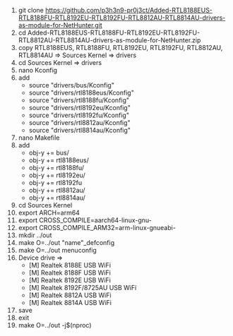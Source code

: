 
1.  git clone https://github.com/p3h3n9-pr0j3ct/Added-RTL8188EUS-RTL8188FU-RTL8192EU-RTL8192FU-RTL8812AU-RTL8814AU-drivers-as-module-for-NetHunter.git
2.  cd Added-RTL8188EUS-RTL8188FU-RTL8192EU-RTL8192FU-RTL8812AU-RTL8814AU-drivers-as-module-for-NetHunter.zip
3.  copy RTL8188EUS, RTL8188FU, RTL8192EU, RTL8192FU, RTL8812AU, RTL8814AU => Sources Kernel => drivers
4.  cd Sources Kernel => drivers
5.  nano Kconfig
6.  add
    - source "drivers/bus/Kconfig"
    - source "drivers/rtl8188eus/Kconfig"
    - source "drivers/rtl8188fu/Kconfig"
    - source "drivers/rtl8192eu/Kconfig"
    - source "drivers/rtl8192fu/Kconfig"
    - source "drivers/rtl8812au/Kconfig"
    - source "drivers/rtl8814au/Kconfig"
7.  nano Makefile
8.  add
    - obj-y					+= bus/
    - obj-y					+= rtl8188eus/
    - obj-y					+= rtl8188fu/
    - obj-y					+= rtl8192eu/
    - obj-y					+= rtl8192fu
    - obj-y					+= rtl8812au/
    - obj-y					+= rtl8814au/
9.  cd Sources Kernel
10.  export ARCH=arm64
11.  export CROSS_COMPILE=aarch64-linux-gnu-
12.  export CROSS_COMPILE_ARM32=arm-linux-gnueabi- 
13. mkdir ../out
14. make O=../out "name"_defconfig
15. make O=../out menuconfig
16. Device drive => 
    - [M] Realtek 8188E USB WiFi
    - [M] Realtek 8188F USB WiFi
    - [M] Realtek 8192E USB WiFi
    - [M] Realtek 8192F/8725AU USB WiFi
    - [M] Realtek 8812A USB WiFi
    - [M] Realtek 8814A USB WiFi
17. save  
18. exit
19. make O=../out -j$(nproc)

